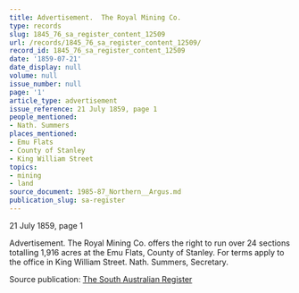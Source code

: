 ```yaml
---
title: Advertisement.  The Royal Mining Co.
type: records
slug: 1845_76_sa_register_content_12509
url: /records/1845_76_sa_register_content_12509/
record_id: 1845_76_sa_register_content_12509
date: '1859-07-21'
date_display: null
volume: null
issue_number: null
page: '1'
article_type: advertisement
issue_reference: 21 July 1859, page 1
people_mentioned:
- Nath. Summers
places_mentioned:
- Emu Flats
- County of Stanley
- King William Street
topics:
- mining
- land
source_document: 1985-87_Northern__Argus.md
publication_slug: sa-register
---
```


21 July 1859, page 1

Advertisement.  The Royal Mining Co. offers the right to run over 24 sections totalling 1,916 acres at the Emu Flats, County of Stanley.  For terms apply to the office in King William Street.  Nath. Summers, Secretary.

Source publication: [The South Australian Register](/publications/sa-register/)
